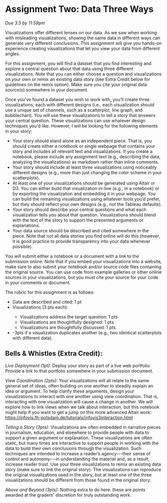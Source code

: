 # Assignment Two: Data Three Ways
*Due 3.5 by 11:59pm*

Visualizations offer different lenses on our data. As we saw when working with misleading visualizations, showing the same data in different ways can generate very different conclusions. This assignment will give you hands-on experience creating visualizations that let you view your data from different angles.

For this assignment, you will find a dataset that you find interesting and explore a central question about that data using three different visualizations. Note that you can either choose a question and visualizations on your own or remix an existing data story (see Extra Credit below for guidelines on the remix option). Make sure you cite your original data source(s) somewhere in your document. 

Once you’ve found a dataset you wish to work with, you’ll create three visualizations, each with different designs (i.e., each visualization should use a unique set of channels, such as a scatterplot, line graph, and bubblechart). You will use these visualizations to tell a story that answers your central question. These visualizations can use whatever design techniques you'd like. However, I will be looking for the following elements in your story: 
<ul>
<li> Your story should stand alone as an independent piece. That is, you should create either a notebook or single webpage that contains your story and includes all relevant text and visualizations. If you create a notebook, please include any assignment text (e.g., describing the data, analyzing the visualizations) as markdown rather than inline comments.</li>   
<li>	Your story should include at least three visualizations using noticeably different designs (e.g., more than just changing the color scheme in your scatterplots). </li>
<li> At least one of your visualizations should be generated using Altair or D3. You can either build that visualization in-line (e.g., in a notebook) or by exporting the visualization and embedding it in your webpage. You can build the remaining visualizations using whatever tools you’d prefer, but they should reflect your own designs (e.g., not the Tableau defaults).</li>
<li>	Your story should describe your central questions and what each visualization tells you about that question. Visualizations should blend with the text of the story to support the presented arguments or explanations.</li>
<li>	Your data source should be described and cited somewhere in the piece. Note that not all data stories you find online will do this (however, it is good practice to provide transparency into your data whenever possible). </li>
</ul>

You will submit either a notebook or a document with a link to the submission online. Note that if you embed your visualizations into a website, make sure to also submit your notebook and/or source code files containing the original source. You can use code from example galleries or other online sources in your visualizations, but you must cite your source for your code in your comments or document. 

The rubric for this assignment is as follows: 
<ul>
<li>Data are described and cited: 1 pt</li>
<li> Visualizations (3 pts each): </li>
<ul>
<li>	Visualizations address the target question: 1 pts</li>
<li>	Visualizations are thoughtfully designed: 1 pts</li>
<li>	Visualizations are thoughtfully discussed: 1 pts</li>
</ul>
<li>	-3pts if a visualization duplicates another (e.g., two identical scatterplots with different data). </li>
</ul>

## Bells & Whistles (Extra Credit):

*Live Deployment (1pt):* Deploy your story as part of a live web portfolio. Provide a link to that portfolio somewhere in your submission document. 

*View Coordination (2pts):* Your visualizations will all relate to the same general set of ideas, often building on one another to steadily explain an idea or argument. To help clarify these arguments, design your visualizations to interact with one another using view coordination. That is, interacting with one visualization will cause a change in another. We will explore how to link views when we talk about interaction, but this notebook might help if you want to get a jump on this more advanced Altair work: https://infovis.fh-potsdam.de/tutorials/infovis3interaction.html

*Telling a Story (3pts):* Visualizations are often embedded in narrative pieces in journalism, education, and elsewhere to provide people with data to support a given argument or explanation. These visualizations are often static, but many times are interactive to support people in working with the data to build their own conclusions through the visualization. Such techniques are intended to increase a reader’s agency---their sense of control and autonomy---in understanding the material and, as a result, increase reader trust. Use your three visualizations to remix an existing data story (make sure to link the original story). The visualizations can reproduce the original visualizations used in the story, but at least one of the three visualizations should be different from those found in the original story. 

*Above and Beyond (3pts):* Nothing extra to do here: these are points awarded at the graders' discretion for truly outstanding work. 
